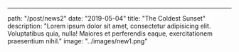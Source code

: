 ---
path: "/post/news2"
date: "2019-05-04"
title: "The Coldest Sunset"
description: "Lorem ipsum dolor sit amet, consectetur adipisicing elit. Voluptatibus quia, nulla! Maiores et perferendis eaque, exercitationem praesentium nihil."
image: "../images/new1.png"